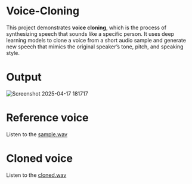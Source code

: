 # Voice-Cloning

This project demonstrates **voice cloning**, which is the process of synthesizing speech that sounds like a specific person. It uses deep learning models to clone a voice from a short audio sample and generate new speech that mimics the original speaker’s tone, pitch, and speaking style.

# Output
![Screenshot 2025-04-17 181717](https://github.com/user-attachments/assets/0cb2f073-6168-4853-ba19-5b7afd263121)


# Reference voice
Listen to the [sample.wav](https://github.com/Aarthi2005/Voice-Cloning/blob/main/voice_Harvard.wav)

# Cloned voice
Listen to the [cloned.wav](https://github.com/Aarthi2005/Voice-Cloning/blob/main/cloned_voice.wav)



